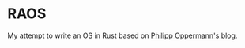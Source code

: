 # RAOS

My attempt to write an OS in Rust based on [Philipp Oppermann's blog](https://os.phil-opp.com/second-edition/).
